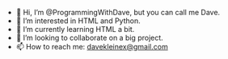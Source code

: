 - 👋 Hi, I’m @ProgrammingWithDave, but you can call me Dave.
- 👀 I’m interested in HTML and Python.
- 🌱 I’m currently learning HTML a bit.
- 💞️ I’m looking to collaborate on a big project.
- 📫 How to reach me: davekleinex@gmail.com

<!---
ProgrammingWithDave/ProgrammingWithDave is a ✨ special ✨ repository because its `README.md` (this file) appears on your GitHub profile.
You can click the Preview link to take a look at your changes.
--->
